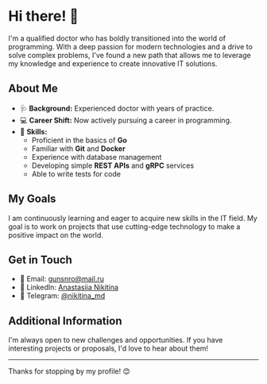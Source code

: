 # Hi there! 👋

I'm a qualified doctor who has boldly transitioned into the world of programming. With a deep passion for modern technologies and a drive to solve complex problems, I've found a new path that allows me to leverage my knowledge and experience to create innovative IT solutions.

## About Me

- 🩺 **Background:** Experienced doctor with years of practice.
- 💻 **Career Shift:** Now actively pursuing a career in programming.
- 🚀 **Skills:**
  - Proficient in the basics of **Go**
  - Familiar with **Git** and **Docker**
  - Experience with database management
  - Developing simple **REST APIs** and **gRPC** services
  - Able to write tests for code

## My Goals

I am continuously learning and eager to acquire new skills in the IT field. My goal is to work on projects that use cutting-edge technology to make a positive impact on the world.

## Get in Touch

- 📧 Email: gunsnro@mail.ru
- 💼 LinkedIn: [Anastasiia Nikitina](https://www.linkedin.com/in/anastasiia-nikitina-b5461a313)
- 📱 Telegram: [@nikitina_md](https://t.me/nikitina_md)

## Additional Information

I'm always open to new challenges and opportunities. If you have interesting projects or proposals, I'd love to hear about them!

---

Thanks for stopping by my profile! 😊
